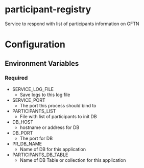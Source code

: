 # participant-registry

Service to respond with list of participants information on GFTN


# Configuration

## Environment Variables

### Required

* SERVICE_LOG_FILE
  * Save logs to this log file
* SERVICE_PORT
  * The port this process should bind to
* PARTICIPANTS_LIST
  * File with list of participants to init DB
* DB_HOST
  * hostname or address for DB
* DB_PORT
  * The port for DB
* PR_DB_NAME
  * Name of DB for this application
* PARTICIPANTS_DB_TABLE
  * Name of DB Table or collection for this application
  

